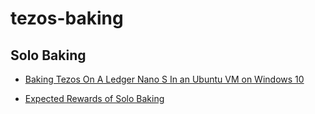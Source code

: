 # tezos-baking

## Solo Baking

- [Baking Tezos On A Ledger Nano S In an Ubuntu VM on Windows 10](http://www.codextezos.com/)

- [Expected Rewards of Solo Baking](https://medium.com/cryptium/coquito-tezem-ergo-sum-expected-rewards-from-solo-baking-tezos-fcb4616b97dc)
